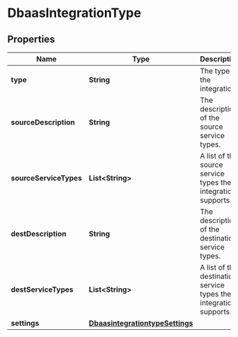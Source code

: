 # DbaasIntegrationType

## Properties
Name | Type | Description | Notes
------------ | ------------- | ------------- | -------------
**type** | **String** | The type of the integration. |  [optional]
**sourceDescription** | **String** | The description of the source service types. |  [optional]
**sourceServiceTypes** | **List&lt;String&gt;** | A list of the source service types the integration supports. |  [optional]
**destDescription** | **String** | The description of the destination service types. |  [optional]
**destServiceTypes** | **List&lt;String&gt;** | A list of the destination service types the integration supports. |  [optional]
**settings** | [**DbaasintegrationtypeSettings**](DbaasintegrationtypeSettings.md) |  |  [optional]
